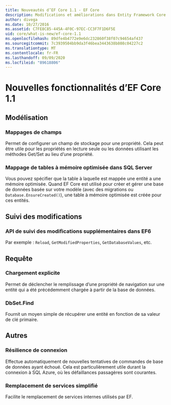 ```yaml
---
title: Nouveautés d’EF Core 1.1 - EF Core
description: Modifications et améliorations dans Entity Framework Core 1,1
author: divega
ms.date: 10/27/2016
ms.assetid: C7FE8C85-445A-4F0C-97EC-CC3F7F1D6F5E
uid: core/what-is-new/ef-core-1.1
ms.openlocfilehash: 89dfe4b4772e9e6dc232860f38f07c94654af437
ms.sourcegitcommit: 7c3939504bb9da3f46bea3443638b808c04227c2
ms.translationtype: MT
ms.contentlocale: fr-FR
ms.lasthandoff: 09/09/2020
ms.locfileid: "89618806"
---
```

# <a name="new-features-in-ef-core-11"></a>Nouvelles fonctionnalités d’EF Core 1.1

## <a name="modeling"></a>Modélisation

### <a name="field-mapping"></a>Mappages de champs

Permet de configurer un champ de stockage pour une propriété. Cela peut être utile pour les propriétés en lecture seule ou les données utilisant les méthodes Get/Set au lieu d’une propriété.

### <a name="mapping-to-memory-optimized-tables-in-sql-server"></a>Mappage de tables à mémoire optimisée dans SQL Server

Vous pouvez spécifier que la table à laquelle est mappée une entité a une mémoire optimisée. Quand EF Core est utilisé pour créer et gérer une base de données basée sur votre modèle (avec des migrations ou `Database.EnsureCreated()`), une table à mémoire optimisée est créée pour ces entités.

## <a name="change-tracking"></a>Suivi des modifications

### <a name="additional-change-tracking-apis-from-ef6"></a>API de suivi des modifications supplémentaires dans EF6

Par exemple : `Reload`, `GetModifiedProperties`, `GetDatabaseValues`, etc.

## <a name="query"></a>Requête

### <a name="explicit-loading"></a>Chargement explicite

Permet de déclencher le remplissage d’une propriété de navigation sur une entité qui a été précédemment chargée à partir de la base de données.

### <a name="dbsetfind"></a>DbSet.Find

Fournit un moyen simple de récupérer une entité en fonction de sa valeur de clé primaire.

## <a name="other"></a>Autres

### <a name="connection-resiliency"></a>Résilience de connexion

Effectue automatiquement de nouvelles tentatives de commandes de base de données ayant échoué. Cela est particulièrement utile durant la connexion à SQL Azure, où les défaillances passagères sont courantes.

### <a name="simplified-service-replacement"></a>Remplacement de services simplifié

Facilite le remplacement de services internes utilisés par EF.
